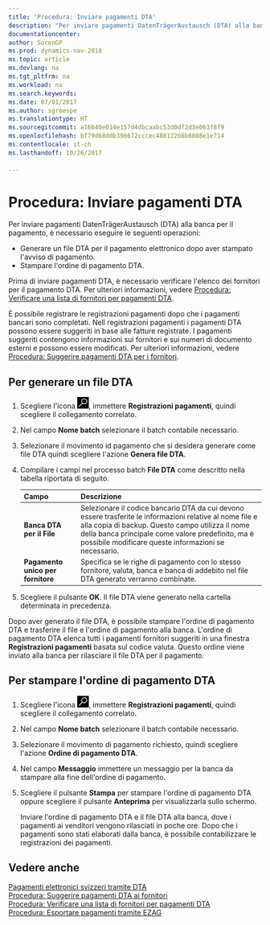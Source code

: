 ```yaml
---
title: 'Procedura: Inviare pagamenti DTA'
description: "Per inviare pagamenti DatenTrägerAustausch (DTA) alla banca per il pagamento, è necessario eseguire determinate attività."
documentationcenter: 
author: SorenGP
ms.prod: dynamics-nav-2018
ms.topic: article
ms.devlang: na
ms.tgt_pltfrm: na
ms.workload: na
ms.search.keywords: 
ms.date: 07/01/2017
ms.author: sgroespe
ms.translationtype: HT
ms.sourcegitcommit: a16640e014e157d4dbcaabc53d0df2d3e063f8f9
ms.openlocfilehash: bf79d68ddb398672cccec48812266b8808e1e714
ms.contentlocale: it-ch
ms.lasthandoff: 10/26/2017

---
```

# <a name="how-to-submit-dta-payments"></a>Procedura: Inviare pagamenti DTA
Per inviare pagamenti DatenTrägerAustausch (DTA) alla banca per il pagamento, è necessario eseguire le seguenti operazioni:  

- Generare un file DTA per il pagamento elettronico dopo aver stampato l'avviso di pagamento.  
- Stampare l'ordine di pagamento DTA.  

Prima di inviare pagamenti DTA, è necessario verificare l'elenco dei fornitori per il pagamento DTA. Per ulteriori informazioni, vedere [Procedura: Verificare una lista di fornitori per pagamenti DTA](how-to-verify-a-list-of-vendors-for-dta-payments.md).  

È possibile registrare le registrazioni pagamenti dopo che i pagamenti bancari sono completati. Nell registrazioni pagamenti i pagamenti DTA possono essere suggeriti in base alle fatture registrate. I pagamenti suggeriti contengono informazioni sui fornitori e sui numeri di documento esterni e possono essere modificati. Per ulteriori informazioni, vedere [Procedura: Suggerire pagamenti DTA per i fornitori](how-to-suggest-dta-payment-for-vendors.md).  

## <a name="to-generate-a-dta-file"></a>Per generare un file DTA  

1.  Scegliere l'icona ![Cerca pagina o report](../../media/ui-search/search_small.png "icona Cerca pagina o report"), immettere **Registrazioni pagamenti**, quindi scegliere il collegamento correlato.  
2.  Nel campo **Nome batch** selezionare il batch contabile necessario.  
3.  Selezionare il movimento id pagamento che si desidera generare come file DTA quindi scegliere l'azione **Genera file DTA**.  
4.  Compilare i campi nel processo batch **File DTA** come descritto nella tabella riportata di seguito.  

    |Campo|Descrizione|  
    |---------------------------------|---------------------------------------|  
    |**Banca DTA per il File**|Selezionare il codice bancario DTA da cui devono essere trasferite le informazioni relative al nome file e alla copia di backup. Questo campo utilizza il nome della banca principale come valore predefinito, ma è possibile modificare queste informazioni se necessario.|  
    |**Pagamento unico per fornitore**|Specifica se le righe di pagamento con lo stesso fornitore, valuta, banca e banca di addebito nel file DTA generato verranno combinate.|  

5.  Scegliere il pulsante **OK**. Il file DTA viene generato nella cartella determinata in precedenza.  

Dopo aver generato il file DTA, è possibile stampare l'ordine di pagamento DTA e trasferire il file e l'ordine di pagamento alla banca. L'ordine di pagamento DTA elenca tutti i pagamenti fornitori suggeriti in una finestra **Registrazioni pagamenti** basata sul codice valuta. Questo ordine viene inviato alla banca per rilasciare il file DTA per il pagamento.  

## <a name="to-print-a-dta-payment-order"></a>Per stampare l'ordine di pagamento DTA  

1.  Scegliere l'icona ![Cerca pagina o report](../../media/ui-search/search_small.png "icona Cerca pagina o report"), immettere **Registrazioni pagamenti**, quindi scegliere il collegamento correlato.  
2.  Nel campo **Nome batch** selezionare il batch contabile necessario.  
3.  Selezionare il movimento di pagamento richiesto, quindi scegliere l'azione **Ordine di pagamento DTA**.  
4.  Nel campo **Messaggio** immettere un messaggio per la banca da stampare alla fine dell'ordine di pagamento.  
5.  Scegliere il pulsante **Stampa** per stampare l'ordine di pagamento DTA oppure scegliere il pulsante **Anteprima** per visualizzarla sullo schermo.  

    Inviare l'ordine di pagamento DTA e il file DTA alla banca, dove i pagamenti ai venditori vengono rilasciati in poche ore. Dopo che i pagamenti sono stati elaborati dalla banca, è possibile contabilizzare le registrazioni dei pagamenti.  

## <a name="see-also"></a>Vedere anche  
 [Pagamenti elettronici svizzeri tramite DTA](swiss-electronic-payments-using-dta.md)   
 [Procedura: Suggerire pagamenti DTA ai fornitori](how-to-suggest-dta-payment-for-vendors.md)   
 [Procedura: Verificare una lista di fornitori per pagamenti DTA](how-to-verify-a-list-of-vendors-for-dta-payments.md)   
 [Procedura: Esportare pagamenti tramite EZAG](how-to-export-payments-using-ezag.md)


